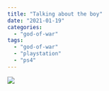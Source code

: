 ```yaml
---
title: "Talking about the boy"
date: "2021-01-19"
categories: 
  - "god-of-war"
tags: 
  - "god-of-war"
  - "playstation"
  - "ps4"
---
```


[![](images/God-of-War_20210119193406-scaled-1.jpg)](http://davidpeach.co.uk/wp-content/uploads/2021/01/God-of-War_20210119193406-scaled-1.jpg)
